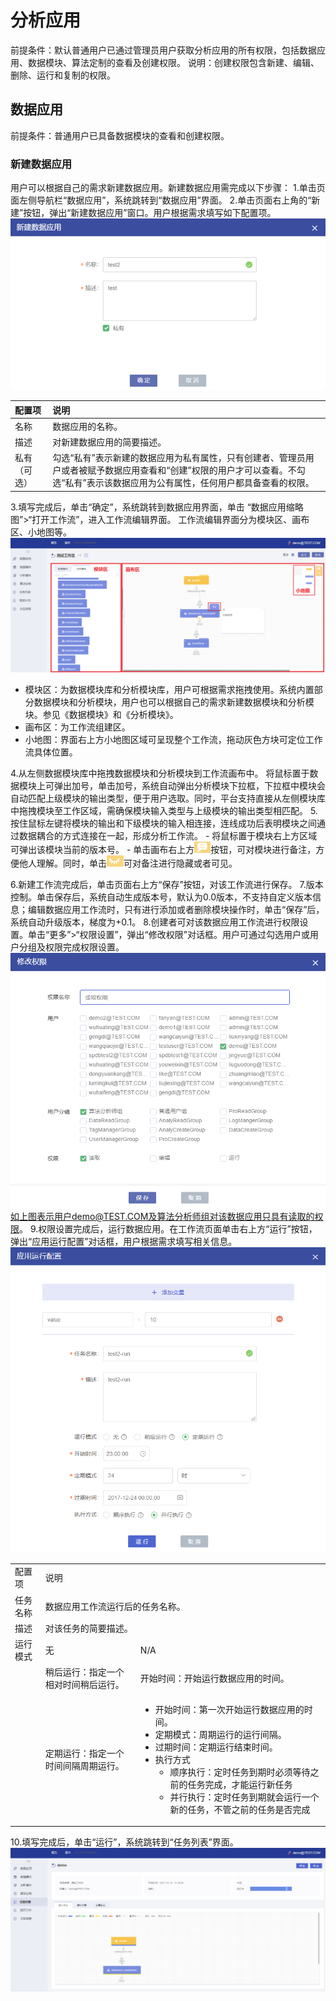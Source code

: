 # 分析应用
前提条件：默认普通用户已通过管理员用户获取分析应用的所有权限，包括数据应用、数据模块、算法定制的查看及创建权限。
说明：创建权限包含新建、编辑、删除、运行和复制的权限。
## 数据应用
前提条件：普通用户已具备数据模块的查看和创建权限。
### 新建数据应用
用户可以根据自己的需求新建数据应用。新建数据应用需完成以下步骤：
1.单击页面左侧导航栏“数据应用”，系统跳转到“数据应用”界面。
2.单击页面右上角的“新建”按钮，弹出“新建数据应用”窗口。用户根据需求填写如下配置项。
![](/user_guide/fig/fig_03.png)
    
| 配置项 | 说明 |
| :--- | :--- | 
| 名称 | 数据应用的名称。 |
| 描述 | 对新建数据应用的简要描述。 |
| 私有（可选） | 勾选“私有”表示新建的数据应用为私有属性，只有创建者、管理员用户或者被赋予数据应用查看和“创建”权限的用户才可以查看。不勾选“私有”表示该数据应用为公有属性，任何用户都具备查看的权限。 |

3.填写完成后，单击“确定”，系统跳转到数据应用界面，单击 “数据应用缩略图”>“打开工作流”，进入工作流编辑界面。
工作流编辑界面分为模块区、画布区、小地图等。 
![](/user_guide/fig/fig_04.png)
    
* 模块区：为数据模块库和分析模块库，用户可根据需求拖拽使用。系统内置部分数据模块和分析模块，用户也可以根据自己的需求新建数据模块和分析模块。参见《数据模块》和《分析模块》。
* 画布区：为工作流组建区。
* 小地图：界面右上方小地图区域可呈现整个工作流，拖动灰色方块可定位工作流具体位置。

4.从左侧数据模块库中拖拽数据模块和分析模块到工作流画布中。
将鼠标置于数据模块上可弹出加号，单击加号，系统自动弹出分析模块下拉框，下拉框中模块会自动匹配上级模块的输出类型，便于用户选取。同时，平台支持直接从左侧模块库中拖拽模块至工作区域，需确保模块输入类型与上级模块的输出类型相匹配。
5.按住鼠标左键将模块的输出和下级模块的输入相连接，连线成功后表明模块之间通过数据耦合的方式连接在一起，形成分析工作流。
    - 将鼠标置于模块右上方区域可弹出该模块当前的版本号。
    - 单击画布右上方![](/user_guide/icon/remark.png)按钮，可对模块进行备注，方便他人理解。同时，单击![](/user_guide/icon/hide.png)可对备注进行隐藏或者可见。

6.新建工作流完成后，单击页面右上方“保存”按钮，对该工作流进行保存。
7.版本控制。单击保存后，系统自动生成版本号，默认为0.0版本，不支持自定义版本信息；编辑数据应用工作流时，只有进行添加或者删除模块操作时，单击“保存”后，系统自动升级版本，梯度为+0.1。
8.创建者可对该数据应用工作流进行权限设置。单击“更多”>“权限设置”，弹出“修改权限”对话框。用户可通过勾选用户或用户分组及权限完成权限设置。
    ![](/user_guide/fig/fig_05.png)
    如上图表示用户demo@TEST.COM及算法分析师组对该数据应用只具有读取的权限。
9.权限设置完成后，运行数据应用。在工作流页面单击右上方“运行”按钮，弹出“应用运行配置”对话框，用户根据需求填写相关信息。
    ![](/user_guide/fig/fig_06.png)
    <table>
   <tr>
      <td>配置项</td>
      <td colspan="2">说明</td>
   </tr>
   <tr>
      <td>任务名称</td>
      <td colspan="2">数据应用工作流运行后的任务名称。</td>
   </tr>
   <tr>
      <td>描述</td>
      <td colspan="2">对该任务的简要描述。</td>
   </tr>
   <tr>
      <td>运行模式</td>
      <td>无</td>
      <td>N/A</td>
   </tr>
   <tr>
      <td></td>
      <td>稍后运行：指定一个相对时间稍后运行。</td>
      <td>开始时间：开始运行数据应用的时间。</td>
   </tr>
   <tr>
      <td></td>
      <td>定期运行：指定一个时间间隔周期运行。</td>
      <td><ul>
  <li>开始时间：第一次开始运行数据应用的时间。</li>
  <li>定期模式：周期运行的运行间隔。</li>
  <li>过期时间：定期运行结束时间。</li>
   <li>执行方式<ul>
  <li>顺序执行：定时任务到期时必须等待之前的任务完成，才能运行新任务</li>
  <li>并行执行：定时任务到期就会运行一个新的任务，不管之前的任务是否完成</li>
</ul></li>
</ul></td>
   </tr>
</table>
    
10.填写完成后，单击“运行”，系统跳转到“任务列表”界面。
![](/user_guide/fig/fig_07.png)







